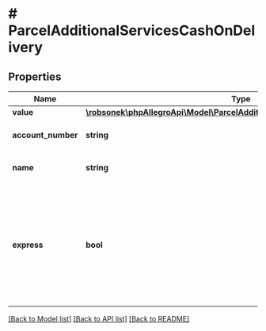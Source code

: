 # # ParcelAdditionalServicesCashOnDelivery

## Properties

Name | Type | Description | Notes
------------ | ------------- | ------------- | -------------
**value** | [**\robsonek\phpAllegroApi\Model\ParcelAdditionalServicesCashOnDeliveryValue**](ParcelAdditionalServicesCashOnDeliveryValue.md) |  |
**account_number** | **string** | Bank account number. | [optional]
**name** | **string** | Bank account owner. | [optional]
**express** | **bool** | Postpaid Express service. Postpaid value is send to parcel sender in one business day after delivery. | [optional] [default to false]

[[Back to Model list]](../../README.md#models) [[Back to API list]](../../README.md#endpoints) [[Back to README]](../../README.md)
